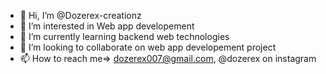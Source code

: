 - 👋 Hi, I’m @Dozerex-creationz
- 👀 I’m interested in Web app developement
- 🌱 I’m currently learning backend web technologies
- 💞️ I’m looking to collaborate on web app developement project
- 📫 How to reach me=> dozerex007@gmail.com, @dozerex on instagram

<!---
Dozerex-creationz/Dozerex-creationz is a ✨ special ✨ repository because its `README.md` (this file) appears on your GitHub profile.
You can click the Preview link to take a look at your changes.
--->
